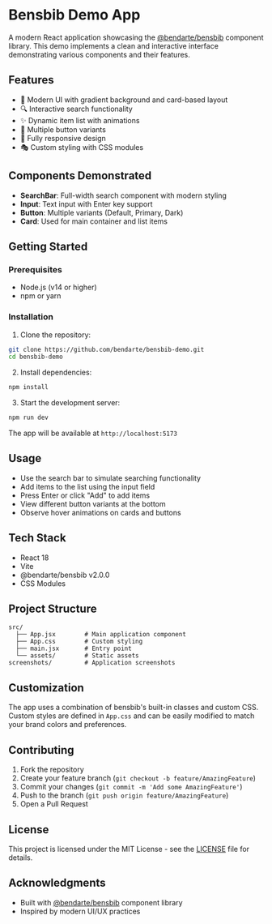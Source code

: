 # Bensbib Demo App

A modern React application showcasing the [@bendarte/bensbib](https://www.npmjs.com/package/@bendarte/bensbib) component library. This demo implements a clean and interactive interface demonstrating various components and their features.


## Features

- 🎨 Modern UI with gradient background and card-based layout
- 🔍 Interactive search functionality
- ✨ Dynamic item list with animations
- 🎯 Multiple button variants
- 📱 Fully responsive design
- 🎭 Custom styling with CSS modules

## Components Demonstrated

- **SearchBar**: Full-width search component with modern styling
- **Input**: Text input with Enter key support
- **Button**: Multiple variants (Default, Primary, Dark)
- **Card**: Used for main container and list items

## Getting Started

### Prerequisites

- Node.js (v14 or higher)
- npm or yarn

### Installation

1. Clone the repository:
```bash
git clone https://github.com/bendarte/bensbib-demo.git
cd bensbib-demo
```

2. Install dependencies:
```bash
npm install
```

3. Start the development server:
```bash
npm run dev
```

The app will be available at `http://localhost:5173`

## Usage

- Use the search bar to simulate searching functionality
- Add items to the list using the input field
- Press Enter or click "Add" to add items
- View different button variants at the bottom
- Observe hover animations on cards and buttons

## Tech Stack

- React 18
- Vite
- @bendarte/bensbib v2.0.0
- CSS Modules

## Project Structure

```
src/
  ├── App.jsx        # Main application component
  ├── App.css        # Custom styling
  ├── main.jsx       # Entry point
  └── assets/        # Static assets
screenshots/         # Application screenshots
```

## Customization

The app uses a combination of bensbib's built-in classes and custom CSS. Custom styles are defined in `App.css` and can be easily modified to match your brand colors and preferences.

## Contributing

1. Fork the repository
2. Create your feature branch (`git checkout -b feature/AmazingFeature`)
3. Commit your changes (`git commit -m 'Add some AmazingFeature'`)
4. Push to the branch (`git push origin feature/AmazingFeature`)
5. Open a Pull Request

## License

This project is licensed under the MIT License - see the [LICENSE](LICENSE) file for details.

## Acknowledgments

- Built with [@bendarte/bensbib](https://www.npmjs.com/package/@bendarte/bensbib) component library
- Inspired by modern UI/UX practices
